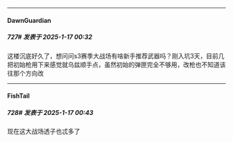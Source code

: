 ﻿
*****

####  DawnGuardian  
##### 727#       发表于 2025-1-17 00:32

这楼沉底好久了，想问问s3赛季大战场有啥新手推荐武器吗？刚入坑3天，目前几把初始枪用下来感觉就乌兹顺手点，虽然初始的弹匣完全不够用，改枪也不知道该往那个方向改


*****

####  FishTail  
##### 728#       发表于 2025-1-17 00:43

现在这大战场透子也忒多了

